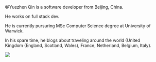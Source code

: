 @Yuezhen Qin is a software developer from Beijing, China.

He works on full stack dev.

He is currently pursuring MSc Computer Science degree at University of Warwick.

In his spare time, he blogs about traveling around the world (United Kingdom (England, Scotland, Wales), France, Netherland, Belgium, Italy).

<!---
YuezhenQin/YuezhenQin is a ✨ special ✨ repository because its `README.md` (this file) appears on your GitHub profile.
You can click the Preview link to take a look at your changes.
--->
![](https://komarev.com/ghpvc/?username=YuezhenQin&color=ff69b4)
